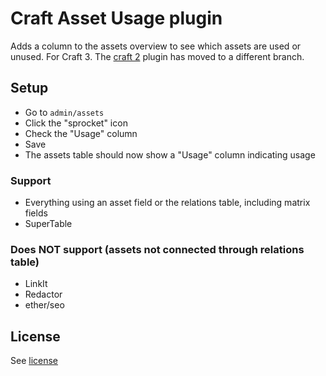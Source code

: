 # Craft Asset Usage plugin

Adds a column to the assets overview to see which assets are used or unused. For Craft 3. The [craft 2](https://github.com/born05/craft-assetusage/tree/craft-2) plugin has moved to a different branch.

## Setup
- Go to `admin/assets`
- Click the "sprocket" icon
- Check the "Usage" column
- Save
- The assets table should now show a "Usage" column indicating usage

### Support
- Everything using an asset field or the relations table, including matrix fields
- SuperTable

### Does NOT support (assets not connected through relations table)
- LinkIt
- Redactor
- ether/seo

## License

See [license](https://github.com/born05/craft-assetusage/blob/master/LICENSE.md)
